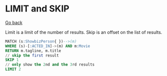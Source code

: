 # LIMIT and SKIP

[Go back](..)

Limit is a limit of the number of results. Skip
is an offset on the list of results.

````sql
MATCH (s:ShowbizPerson{ })-->(m)
WHERE (s)-[:ACTED_IN]->(m) AND m:Movie
RETURN m.tagline, m.title
// skip the first result
SKIP 1
// only show the 2nd and the 3rd results
LIMIT 2
````